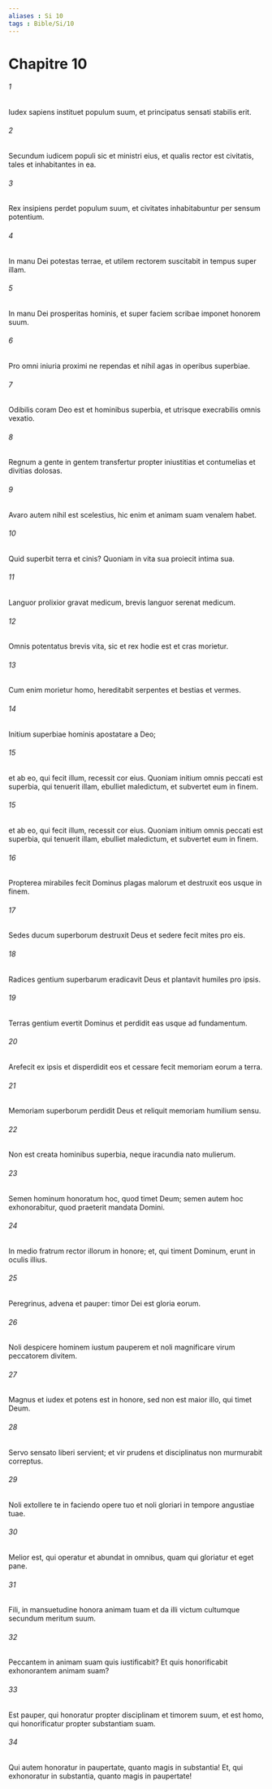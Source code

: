 ```yaml
---
aliases : Si 10
tags : Bible/Si/10
---
```


# Chapitre 10

###### 1
Iudex sapiens instituet populum suum, et principatus sensati stabilis erit.
###### 2
Secundum iudicem populi sic et ministri eius, et qualis rector est civitatis, tales et inhabitantes in ea.
###### 3
Rex insipiens perdet populum suum, et civitates inhabitabuntur per sensum potentium.
###### 4
In manu Dei potestas terrae, et utilem rectorem suscitabit in tempus super illam.
###### 5
In manu Dei prosperitas hominis, et super faciem scribae imponet honorem suum.
###### 6
Pro omni iniuria proximi ne rependas et nihil agas in operibus superbiae.
###### 7
Odibilis coram Deo est et hominibus superbia, et utrisque execrabilis omnis vexatio.
###### 8
Regnum a gente in gentem transfertur propter iniustitias et contumelias et divitias dolosas.
###### 9
Avaro autem nihil est scelestius, hic enim et animam suam venalem habet.
###### 10
Quid superbit terra et cinis? Quoniam in vita sua proiecit intima sua.
###### 11
Languor prolixior gravat medicum, brevis languor serenat medicum.
###### 12
Omnis potentatus brevis vita, sic et rex hodie est et cras morietur.
###### 13
Cum enim morietur homo, hereditabit serpentes et bestias et vermes.
###### 14
Initium superbiae hominis apostatare a Deo;
###### 15
et ab eo, qui fecit illum, recessit cor eius. Quoniam initium omnis peccati est superbia, qui tenuerit illam, ebulliet maledictum, et subvertet eum in finem.
###### 15
et ab eo, qui fecit illum, recessit cor eius. Quoniam initium omnis peccati est superbia, qui tenuerit illam, ebulliet maledictum, et subvertet eum in finem.
###### 16
Propterea mirabiles fecit Dominus plagas malorum et destruxit eos usque in finem.
###### 17
Sedes ducum superborum destruxit Deus et sedere fecit mites pro eis.
###### 18
Radices gentium superbarum eradicavit Deus et plantavit humiles pro ipsis.
###### 19
Terras gentium evertit Dominus et perdidit eas usque ad fundamentum.
###### 20
Arefecit ex ipsis et disperdidit eos et cessare fecit memoriam eorum a terra.
###### 21
Memoriam superborum perdidit Deus et reliquit memoriam humilium sensu.
###### 22
Non est creata hominibus superbia, neque iracundia nato mulierum.
###### 23
Semen hominum honoratum hoc, quod timet Deum; semen autem hoc exhonorabitur, quod praeterit mandata Domini.
###### 24
In medio fratrum rector illorum in honore; et, qui timent Dominum, erunt in oculis illius.
###### 25
Peregrinus, advena et pauper: timor Dei est gloria eorum.
###### 26
Noli despicere hominem iustum pauperem et noli magnificare virum peccatorem divitem.
###### 27
Magnus et iudex et potens est in honore, sed non est maior illo, qui timet Deum.
###### 28
Servo sensato liberi servient; et vir prudens et disciplinatus non murmurabit correptus.
###### 29
Noli extollere te in faciendo opere tuo et noli gloriari in tempore angustiae tuae.
###### 30
Melior est, qui operatur et abundat in omnibus, quam qui gloriatur et eget pane.
###### 31
Fili, in mansuetudine honora animam tuam et da illi victum cultumque secundum meritum suum.
###### 32
Peccantem in animam suam quis iustificabit? Et quis honorificabit exhonorantem animam suam?
###### 33
Est pauper, qui honoratur propter disciplinam et timorem suum, et est homo, qui honorificatur propter substantiam suam.
###### 34
Qui autem honoratur in paupertate, quanto magis in substantia! Et, qui exhonoratur in substantia, quanto magis in paupertate!
